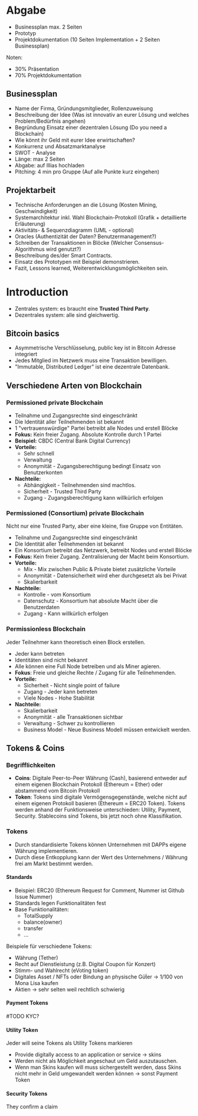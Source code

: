 # Abgabe
- Businessplan max. 2 Seiten
- Prototyp
- Projektdokumentation (10 Seiten Implementation + 2 Seiten Businessplan)

Noten:
- 30% Präsentation 
- 70% Projektdokumentation

## Businessplan
- Name der Firma, Gründungsmitglieder, Rollenzuweisung
- Beschreibung der Idee (Was ist innovativ an eurer Lösung und welches Problem/Bedürfnis angehen)
- Begründung Einsatz einer dezentralen Lösung (Do you need a Blockchain)
- Wie könnt ihr Geld mit eurer Idee erwirtschaften?
- Konkurrenz und Absatzmarktanalyse
- SWOT - Analyse
- Länge: max 2 Seiten
- Abgabe: auf Illias hochladen
- Pitching: 4 min pro Gruppe (Auf alle Punkte kurz eingehen)


## Projektarbeit
- Technische Anforderungen an die Lösung (Kosten Mining, Geschwindigkeit)
- Systemarchitektur inkl. Wahl Blockchain-Protokoll (Grafik + detaillierte Erläuterung)
- Aktivitäts- & Sequenzdiagramm (UML - optional)
- Oracles (Authentizität der Daten? Benutzermanagement?)
- Schreiben der Transaktionen in Blöcke (Welcher Consensus-Algorithmus wird genutzt?)
- Beschreibung des/der Smart Contracts.
- Einsatz des Prototypen mit Beispiel demonstrieren.
- Fazit, Lessons learned, Weiterentwicklungsmöglichkeiten sein.


# Introduction
- Zentrales system: es braucht eine **Trusted Third Party**.
- Dezentrales system: alle sind gleichwertig.

## Bitcoin basics
- Asymmetrische Verschlüsselung, public key ist in Bitcoin Adresse integriert
- Jedes Mitglied im Netzwerk muss eine Transaktion bewilligen.
- "Immutable, Distributed Ledger" ist eine dezentrale Datenbank.


## Verschiedene Arten von Blockchain
### Permissioned private Blockchain
- Teilnahme und Zugangsrechte sind eingeschränkt
- Die Identität aller Teilnehmenden ist bekannt
- 1 "vertrauenswürdige" Partei betreibt alle Nodes und erstell Blöcke
- **Fokus:** Kein freier Zugang. Absolute Kontrolle durch 1 Partei
- **Beispiel:** CBDC (Central Bank Digital Currency)
- **Vorteile:** 
	- Sehr schnell
	- Verwaltung
	- Anonymität - Zugangsberechtigung bedingt Einsatz von Benutzerkonten
- **Nachteile:**
	- Abhängigkeit - Teilnehmenden sind machtlos.
	- Sicherheit - Trusted Third Party
	- Zugang - Zugangsberechtigung kann willkürlich erfolgen

### Permissioned (Consortium) private Blockchain
Nicht nur eine Trusted Party, aber eine kleine, fixe Gruppe von Entitäten.
- Teilnahme und Zugangsrechte sind eingeschränkt
- Die Identität aller Teilnehmenden ist bekannt
- Ein Konsortium betreibt das Netzwerk, betreibt Nodes und erstell Blöcke
- **Fokus:** Kein freier Zugang. Zentralisierung der Macht beim Konsortium.
- **Vorteile:**
	- Mix - Mix zwischen Public & Private bietet zusätzliche Vorteile
	- Anonymität - Datensicherheit wird eher durchgesetzt als bei Privat
	- Skalierbarkeit
- **Nachteile:**
	- Kontrolle - vom Konsortium
	- Datenschutz - Konsortium hat absolute Macht über die Benutzerdaten
	- Zugang - Kann willkürlich erfolgen


### Permissionless Blockchain
Jeder Teilnehmer kann theoretisch einen Block erstellen.
- Jeder kann betreten
- Identitäten sind nicht bekannt
- Alle können eine Full Node betreiben und als Miner agieren.
- **Fokus**: Freie und gleiche Rechte / Zugang für alle Teilnehmenden.
- **Vorteile:**
	- Sicherheit - Nicht single point of failure
	- Zugang - Jeder kann betreten
	- Viele Nodes - Hohe Stabilität
- **Nachteile:**
	- Skalierbarkeit
	- Anonymität - alle Transaktionen sichtbar
	- Verwaltung - Schwer zu kontrollieren
	- Business Model - Neue Business Modell müssen entwickelt werden.


## Tokens & Coins
### Begrifflichkeiten
- **Coins**: Digitale Peer-to-Peer Währung (Cash), basierend entweder auf einem eigenen Blockchain Protokoll (Ethereum = Ether) oder abstammend vom Bitcoin Protokoll
- **Token**: Tokens sind digitale Vermögensgegenstände, welche nicht auf einem eigenen Protokoll basieren (Ethereum = ERC20 Token). Tokens werden anhand der Funktionsweise unterschieden: Utility, Payment, Security. Stablecoins sind Tokens, bis jetzt noch ohne Klassifikation.

### Tokens
- Durch standardisierte Tokens können Unternehmen mit DAPPs eigene Währung implementieren.
- Durch diese Entkopplung kann der Wert des Unternehmens / Währung frei am Markt bestimmt werden.


#### Standards
- Beispiel: ERC20 (Ethereum Request for Comment, Nummer ist Github Issue Nummer)
- Standards legen Funktionalitäten fest
- Base Funktionalitäten:
	- TotalSupply
	- balance(owner)
	- transfer
	- ...

Beispiele für verschiedene Tokens:
- Währung (Tether)
- Recht auf Dienstleistung (z.B. Digital Coupon für Konzert)
- Stimm- und Wahlrecht (eVoting token)
- Digitales Asset / NFTs oder Bindung an physische Güẗer -> 1/100 von Mona Lisa kaufen
- Aktien -> sehr selten weil rechtlich schwierig


#### Payment Tokens
#TODO 
KYC?

#### Utility Token
Jeder will seine Tokens als Utility Tokens markieren

- Provide digitally access to an application or service -> skins
- Werden nicht als Möglichkeit angeschaut um Geld auszutauschen.
- Wenn man Skins kaufen will muss sichergestellt werden, dass Skins nicht mehr in Geld umgewandelt werden können -> sonst Payment Token



#### Security Tokens
They confirm a claim





